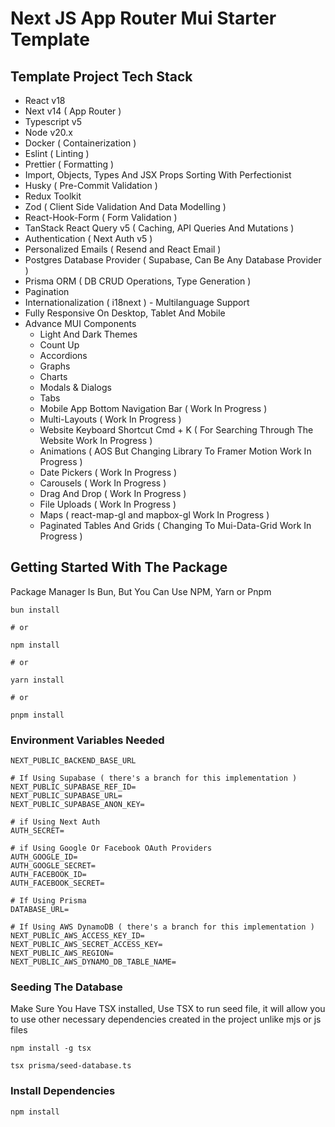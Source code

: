 # Next JS App Router Mui Starter Template

## Template Project Tech Stack

-   React v18
-   Next v14 ( App Router )
-   Typescript v5
-   Node v20.x
-   Docker ( Containerization )
-   Eslint ( Linting )
-   Prettier ( Formatting )
-   Import, Objects, Types And JSX Props Sorting With Perfectionist
-   Husky ( Pre-Commit Validation )
-   Redux Toolkit
-   Zod ( Client Side Validation And Data Modelling )
-   React-Hook-Form ( Form Validation )
-   TanStack React Query v5 ( Caching, API Queries And Mutations )
-   Authentication ( Next Auth v5 )
-   Personalized Emails ( Resend and React Email )
-   Postgres Database Provider ( Supabase, Can Be Any Database Provider )
-   Prisma ORM ( DB CRUD Operations, Type Generation )
-   Pagination
-   Internationalization ( i18next ) - Multilanguage Support
-   Fully Responsive On Desktop, Tablet And Mobile
-   Advance MUI Components
    -   Light And Dark Themes
    -   Count Up
    -   Accordions
    -   Graphs
    -   Charts
    -   Modals & Dialogs
    -   Tabs
    -   Mobile App Bottom Navigation Bar ( Work In Progress )
    -   Multi-Layouts ( Work In Progress )
    -   Website Keyboard Shortcut Cmd + K ( For Searching Through The Website Work In Progress )
    -   Animations ( AOS But Changing Library To Framer Motion Work In Progress )
    -   Date Pickers ( Work In Progress )
    -   Carousels ( Work In Progress )
    -   Drag And Drop ( Work In Progress )
    -   File Uploads ( Work In Progress )
    -   Maps ( react-map-gl and mapbox-gl Work In Progress )
    -   Paginated Tables And Grids ( Changing To Mui-Data-Grid Work In Progress )

## Getting Started With The Package

Package Manager Is Bun, But You Can Use NPM, Yarn or Pnpm

```
bun install

# or

npm install

# or

yarn install

# or

pnpm install

```

### Environment Variables Needed

```
NEXT_PUBLIC_BACKEND_BASE_URL

# If Using Supabase ( there's a branch for this implementation )
NEXT_PUBLIC_SUPABASE_REF_ID=
NEXT_PUBLIC_SUPABASE_URL=
NEXT_PUBLIC_SUPABASE_ANON_KEY=

# if Using Next Auth
AUTH_SECRET=

# if Using Google Or Facebook OAuth Providers
AUTH_GOOGLE_ID=
AUTH_GOOGLE_SECRET=
AUTH_FACEBOOK_ID=
AUTH_FACEBOOK_SECRET=

# If Using Prisma
DATABASE_URL=

# If Using AWS DynamoDB ( there's a branch for this implementation )
NEXT_PUBLIC_AWS_ACCESS_KEY_ID=
NEXT_PUBLIC_AWS_SECRET_ACCESS_KEY=
NEXT_PUBLIC_AWS_REGION=
NEXT_PUBLIC_AWS_DYNAMO_DB_TABLE_NAME=
```

### Seeding The Database

Make Sure You Have TSX installed, Use TSX to run seed file, it will allow you to use other necessary dependencies
created in the project unlike mjs or js files

`npm install -g tsx`

`tsx prisma/seed-database.ts `

### Install Dependencies

`npm install`
